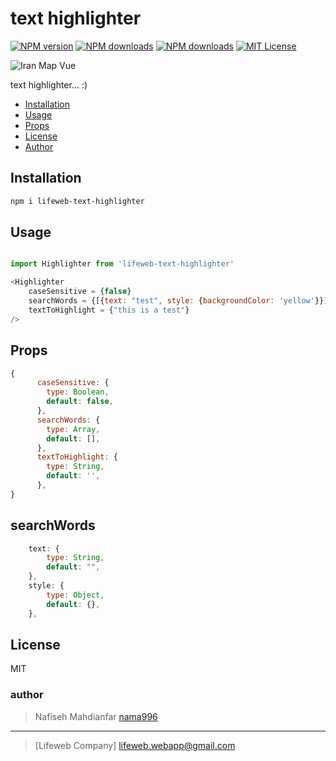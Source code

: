 # text highlighter

[![NPM version][npm-version-image]][npm-url] [![NPM downloads][npm-downloads-size-image]][npm-url] [![NPM downloads][npm-downloads-image]][downloads-url] [![MIT License][license-image]][license-url]

![Iran Map Vue](https://unpkg.com/lifeweb-text-highlighter@1.0.0/lifeweb-text-highlighter.jpg)

text highlighter... :)

* [Installation](#installation)
* [Usage](#usage)
* [Props](#props)
* [License](#license)
* [Author](#author)

## Installation

```bash
npm i lifeweb-text-highlighter
```

## Usage

```js

import Highlighter from 'lifeweb-text-highlighter'

<Highlighter
    caseSensitive = {false}
    searchWords = {[{text: "test", style: {backgroundColor: 'yellow'}}]}
    textToHighlight = {"this is a test"}
/>
```

## Props
```js
{
      caseSensitive: {
        type: Boolean,
        default: false,
      },
      searchWords: {
        type: Array,
        default: [],
      },
      textToHighlight: {
        type: String,
        default: '',
      },     
}
```

## searchWords
```js
    text: {
        type: String,
        default: "",
    },
    style: {
        type: Object,
        default: {},
    },
```

## License

MIT

### author

> Nafiseh Mahdianfar [nama996](https://www.npmjs.com/~nama996)

---
> [Lifeweb Company] <lifeweb.webapp@gmail.com>


[license-image]: http://img.shields.io/npm/l/lifeweb-text-highlighter.svg?style=flat

[license-url]: LICENSE

[npm-url]: https://npmjs.org/package/lifeweb-text-highlighter

[npm-version-image]: http://img.shields.io/npm/v/lifeweb-text-highlighter.svg?style=flat

[npm-downloads-image]: http://img.shields.io/npm/dm/lifeweb-text-highlighter.svg?style=flat

[npm-downloads-size-image]: https://img.shields.io/bundlephobia/minzip/lifeweb-text-highlighter.svg?style=flat

[downloads-url]: https://npmcharts.com/compare/lifeweb-text-highlighter?minimal=true


